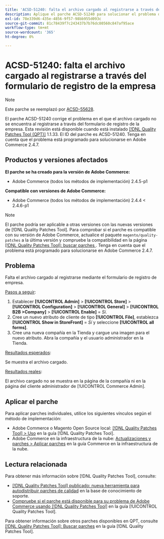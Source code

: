 ```yaml
---
title: 'ACSD-51240: falta el archivo cargado al registrarse a través del formulario de registro de la empresa'
description: Aplique el parche ACSD-51240 para solucionar el problema de Adobe Commerce en el que falta el archivo cargado al registrarse mediante el formulario de registro de la empresa.
exl-id: 78e339d6-435e-4856-9f57-98bb955d093c
source-git-commit: 81c78439f7c243437b7b76dc80560c847af95ace
workflow-type: tm+mt
source-wordcount: '365'
ht-degree: 0%

---
```


# ACSD-51240: falta el archivo cargado al registrarse a través del formulario de registro de la empresa

>[!NOTE]
>
>Este parche se reemplazó por [ACSD-55628](/help/tools/quality-patches-tool/patches-available-in-qpt/v1-1-42/acsd-55628-upload-file-company-registration-form-replace-file-customer-attribute-storefront.md).

El parche ACSD-51240 corrige el problema en el que el archivo cargado no se encuentra al registrarse a través del formulario de registro de la empresa. Esta revisión está disponible cuando está instalado [[!DNL Quality Patches Tool (QPT)]](https://experienceleague.adobe.com/en/docs/commerce-knowledge-base/kb/announcements/commerce-announcements/magento-quality-patches-released-new-tool-to-self-serve-quality-patches) 1.1.33. El ID del parche es ACSD-51240. Tenga en cuenta que el problema está programado para solucionarse en Adobe Commerce 2.4.7.

## Productos y versiones afectados

**El parche se ha creado para la versión de Adobe Commerce:**

* Adobe Commerce (todos los métodos de implementación) 2.4.5-p1

**Compatible con versiones de Adobe Commerce:**

* Adobe Commerce (todos los métodos de implementación) 2.4.4 &lt; 2.4.6-p1

>[!NOTE]
>
>El parche podría ser aplicable a otras versiones con las nuevas versiones de [!DNL Quality Patches Tool]. Para comprobar si el parche es compatible con su versión de Adobe Commerce, actualice el paquete `magento/quality-patches` a la última versión y compruebe la compatibilidad en la página [[!DNL Quality Patches Tool]: buscar parches ](<https://experienceleague.adobe.com/tools/commerce-quality-patches/index.html>). Tenga en cuenta que el problema está programado para solucionarse en Adobe Commerce 2.4.7.

## Problema

Falta el archivo cargado al registrarse mediante el formulario de registro de empresa.

<u>Pasos a seguir</u>:

1. Establecer **[!UICONTROL Admin]** > **[!UICONTROL Store]** > **[!UICONTROL Configuration]** > **[!UICONTROL General]** > **[!UICONTROL B2B >Company]** > **[!UICONTROL Enable]** = *Sí*.
1. Cree un nuevo atributo de cliente de tipo **[!UICONTROL File]**, establezca **[!UICONTROL Show in StoreFront]** = *Sí* y seleccione **[!UICONTROL all forms]**.
1. Cree una nueva compañía en la Tienda y cargue una imagen para el nuevo atributo.
Abra la compañía y el usuario administrador en la Tienda.

<u>Resultados esperados</u>:

Se muestra el archivo cargado.

<u>Resultados reales</u>:

El archivo cargado no se muestra en la página de la compañía ni en la página del cliente administrador de [!UICONTROL Commerce Admin].

## Aplicar el parche

Para aplicar parches individuales, utilice los siguientes vínculos según el método de implementación:

* Adobe Commerce o Magento Open Source local: [[!DNL Quality Patches Tool] > Uso](/help/tools/quality-patches-tool/usage.md) en la guía [!DNL Quality Patches Tool].
* Adobe Commerce en la infraestructura de la nube: [Actualizaciones y parches > Aplicar parches](https://experienceleague.adobe.com/docs/commerce-cloud-service/user-guide/develop/upgrade/apply-patches.html) en la guía Commerce en la infraestructura de la nube.

## Lectura relacionada

Para obtener más información sobre [!DNL Quality Patches Tool], consulte:

* [[!DNL Quality Patches Tool] publicado: nueva herramienta para autodistribuir parches de calidad](https://experienceleague.adobe.com/en/docs/commerce-knowledge-base/kb/announcements/commerce-announcements/magento-quality-patches-released-new-tool-to-self-serve-quality-patches) en la base de conocimiento de soporte.
* [Compruebe si el parche está disponible para su problema de Adobe Commerce usando [!DNL Quality Patches Tool]](/help/tools/quality-patches-tool/patches-available-in-qpt/check-patch-for-magento-issue-with-magento-quality-patches.md) en la guía [!UICONTROL Quality Patches Tool].


Para obtener información sobre otros parches disponibles en QPT, consulte [[!DNL Quality Patches Tool]: Buscar parches](https://experienceleague.adobe.com/tools/commerce-quality-patches/index.html) en la guía [!DNL Quality Patches Tool].
